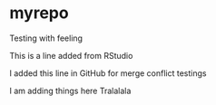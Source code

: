 # myrepo
Testing with feeling

This is a line added from RStudio

I added this line in GitHub for merge conflict testings

I am adding things here
Tralalala